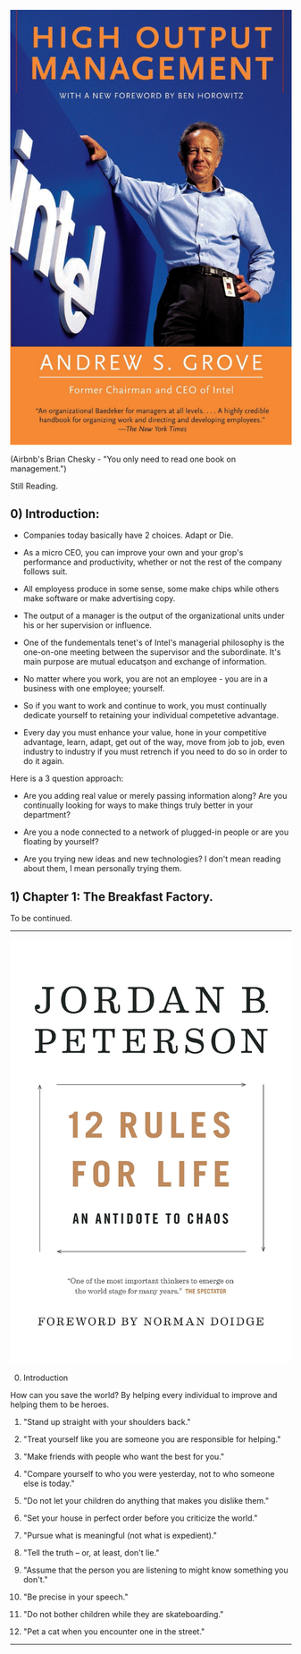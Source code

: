 
<p align="center">
  <img src="https://github.com/kantarcise/notebook/blob/master/Books/covers/highoutputmanagement.jpg" title="12 Rules For Life"/>
</p>

(Airbnb's Brian Chesky - "You only need to read one book on management.")

Still Reading.

## 0) Introduction: 

- Companies today basically have 2 choices. Adapt or Die.

- As a micro CEO, you can improve your own and your grop's performance and productivity, whether or not the rest of the company follows suit.

- All employess produce in some sense, some make chips while others make software or make advertising copy.

- The output of a manager is the output of the organizational units under his or her supervision or influence.

- One of the fundementals tenet's of Intel's managerial philosophy is the one-on-one meeting between the supervisor and the subordinate. It's main purpose are mutual educatşon and exchange of information.

- No matter where you work, you are not an employee - you are in a business with one employee; yourself.

- So if you want to work and continue to work, you must continually dedicate yourself to retaining your individual competetive advantage.

- Every day you must enhance your value, hone in your competitive advantage, learn, adapt, get out of the way, move from job to job, even industry to industry if you must retrench if you need to do so in order to do it again.

Here is a 3 question approach:

- Are you adding real value or merely passing information along? Are you continually looking for ways to make things truly better in your department?

- Are you a node connected to a network of plugged-in people or are you floating by yourself?

- Are you trying new ideas and new technologies? I don't mean reading about them, I mean personally trying them.


## 1) Chapter 1: The Breakfast Factory.

To be continued.


---------------------------------------------------------------------------------------------------------

<p align="center">
  <img src="https://github.com/kantarcise/notebook/blob/master/Books/covers/12_Rules_for_Life_Front_Cover_(2018_first_edition).jpg" title="12 Rules For Life"/>
</p>

0) Introduction

How can you save the world? By helping every individual to improve and helping them to be heroes.

1) "Stand up straight with your shoulders back."




2) "Treat yourself like you are someone you are responsible for helping."


3) "Make friends with people who want the best for you."


4) "Compare yourself to who you were yesterday, not to who someone else is today."


5) "Do not let your children do anything that makes you dislike them."


6) "Set your house in perfect order before you criticize the world."


7) "Pursue what is meaningful (not what is expedient)."


8) "Tell the truth – or, at least, don't lie."


9) "Assume that the person you are listening to might know something you don't."


10) "Be precise in your speech."


11) "Do not bother children while they are skateboarding."


12) "Pet a cat when you encounter one in the street."



---------------------------------------------------------------------------------------------------------
